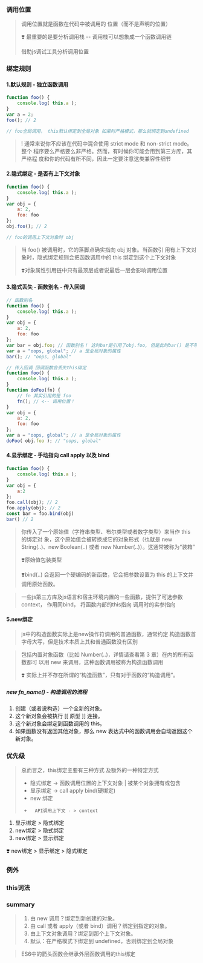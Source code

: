 ### 调用位置

> 调用位置就是函数在代码中被调用的 位置（而不是声明的位置）
>
> :heavy_heart_exclamation: 最重要的是要分析调用栈  -- 调用栈可以想象成一个函数调用链
>
> 借助js调试工具分析调用位置

### 绑定规则

#### 1.默认规则 - 独立函数调用
```javascript
function foo() {
    console.log( this.a );
}
var a = 2;
foo(); // 2

// foo全局调用， this默认绑定到全局对象 如果时严格模式，那么就绑定到undefined
```

> :grey_exclamation: 通常来说你不应该在代码中混合使用 strict mode 和 non-strict mode。整个 程序要么严格要么非严格。然而，有时候你可能会用到第三方库，其严格程 度和你的代码有所不同，因此一定要注意这类兼容性细节

#### 2.隐式绑定 - 是否有上下文对象
```javascript
function foo() {
    console.log( this.a );
}
var obj = {
    a: 2,
    foo: foo
};
obj.foo(); // 2

// foo的调用上下文对象时 obj
```

>   当 foo() 被调用时，它的落脚点确实指向 obj 对象。当函数引 用有上下文对象时，隐式绑定规则会把函数调用中的 this 绑定到这个上下文对象
>
>   :heavy_heart_exclamation:对象属性引用链中只有最顶层或者说最后一层会影响调用位置

#### 3.隐式丢失 - 函数别名 - 传入回调

```js
// 函数别名
function foo() {
    console.log( this.a );
}
var obj = {
    a: 2,
    foo: foo
};
var bar = obj.foo; // 函数别名！ 这时bar是引用了obj.foo, 但是此时bar() 是不带任何修饰符的调用，                       // this绑定使用默认规则
var a = "oops, global"; // a 是全局对象的属性
bar(); // "oops, global" 

// 传入回调 回调函数会丢失this绑定
function foo() {
    console.log( this.a );
}
function doFoo(fn) {
    // fn 其实引用的是 foo
    fn(); // <-- 调用位置！
}
var obj = {
    a: 2,
    foo: foo
};
var a = "oops, global"; // a 是全局对象的属性
doFoo( obj.foo ); // "oops, global"
```

#### 4.显示绑定 - 手动指向 call apply  以及 bind

```js
function foo() {
    console.log( this.a );
}
var obj = {
    a:2
};
foo.call(obj); // 2
foo.apply(obj); // 2
const bar = foo.bind(obj)
bar() // 2
```

>   你传入了一个原始值（字符串类型、布尔类型或者数字类型）来当作 this 的绑定对 象，这个原始值会被转换成它的对象形式（也就是 new String(..)、new Boolean(..) 或者 new Number(..)）。这通常被称为“装箱”
>
>   :heavy_heart_exclamation:原始值包装类型
>
>   :heavy_heart_exclamation:bind(..) 会返回一个硬编码的新函数，它会把参数设置为 this 的上下文并调用原始函数。

>   一些js第三方库及js语言和宿主环境内置的一些函数，提供了可选参数context， 作用同bind， 将函数内部的this指向 调用时的实参指向

#### 5.new绑定

>   js中的构造函数实际上是new操作符调用的普通函数，通常约定 构造函数首字母大写，但是技术本质上其和普通函数没有区别

>   包括内置对象函数（比如 Number(..)，详情请查看第 3 章）在内的所有函数都可 以用 new 来调用，这种函数调用被称为构造函数调用
>
>   :heavy_heart_exclamation: 实际上并不存在所谓的“构造函数”，只有对于函数的“构造调用”。

##### new fn_name()   - 构造调用的流程

1.   创建（或者说构造）一个全新的对象。 
2.   这个新对象会被执行 [[ 原型 ]] 连接。 
3.   这个新对象会绑定到函数调用的 this。 
4.   如果函数没有返回其他对象，那么 new 表达式中的函数调用会自动返回这个新对象。

### 优先级

>   总而言之，this绑定主要有三种方式  及额外的一种特定方式
>
>   +   隐式绑定 -> 函数调用位置的上下文对象 | 被某个对象拥有或包含
>   +   显示绑定 -> call apply  bind(硬绑定)
>   +   new 绑定  
> 
>      +   API调用上下文 - > context


1.   显示绑定 > 隐式绑定
2.   new绑定 > 隐式绑定
3.   new绑定 > 显示绑定

:heavy_heart_exclamation: new绑定 > 显示绑定 > 隐式绑定

### 例外





### this词法



### summary

>   1.   由 new 调用？绑定到新创建的对象。 
>   2.   由 call 或者 apply（或者 bind）调用？绑定到指定的对象。
>   3.   由上下文对象调用？绑定到那个上下文对象。 
>   4.   默认：在严格模式下绑定到 undefined，否则绑定到全局对象

>   ES6中的箭头函数会继承外层函数调用的this绑定